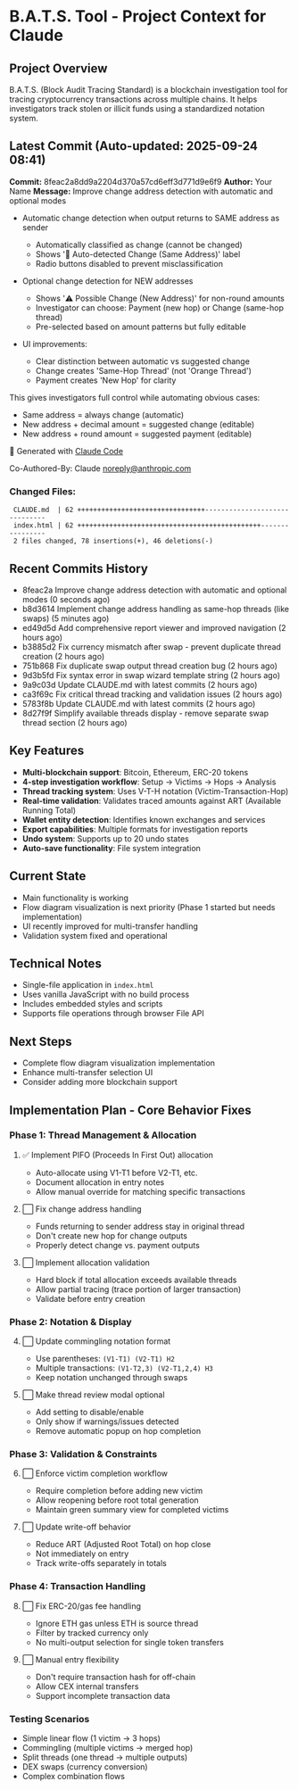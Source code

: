 # B.A.T.S. Tool - Project Context for Claude

## Project Overview
B.A.T.S. (Block Audit Tracing Standard) is a blockchain investigation tool for tracing cryptocurrency transactions across multiple chains. It helps investigators track stolen or illicit funds using a standardized notation system.

## Latest Commit (Auto-updated: 2025-09-24 08:41)

**Commit:** 8feac2a8dd9a2204d370a57cd6eff3d771d9e6f9
**Author:** Your Name
**Message:** Improve change address detection with automatic and optional modes

- Automatic change detection when output returns to SAME address as sender
  - Automatically classified as change (cannot be changed)
  - Shows '🔄 Auto-detected Change (Same Address)' label
  - Radio buttons disabled to prevent misclassification

- Optional change detection for NEW addresses
  - Shows '⚠️ Possible Change (New Address)' for non-round amounts
  - Investigator can choose: Payment (new hop) or Change (same-hop thread)
  - Pre-selected based on amount patterns but fully editable

- UI improvements:
  - Clear distinction between automatic vs suggested change
  - Change creates 'Same-Hop Thread' (not 'Orange Thread')
  - Payment creates 'New Hop' for clarity

This gives investigators full control while automating obvious cases:
- Same address = always change (automatic)
- New address + decimal amount = suggested change (editable)
- New address + round amount = suggested payment (editable)

🤖 Generated with [Claude Code](https://claude.ai/code)

Co-Authored-By: Claude <noreply@anthropic.com>

### Changed Files:
```
 CLAUDE.md  | 62 ++++++++++++++++++++++++++++++++------------------------------
 index.html | 62 ++++++++++++++++++++++++++++++++++++++++++++++----------------
 2 files changed, 78 insertions(+), 46 deletions(-)
```

## Recent Commits History

- 8feac2a Improve change address detection with automatic and optional modes (0 seconds ago)
- b8d3614 Implement change address handling as same-hop threads (like swaps) (5 minutes ago)
- ed49d5d Add comprehensive report viewer and improved navigation (2 hours ago)
- b3885d2 Fix currency mismatch after swap - prevent duplicate thread creation (2 hours ago)
- 751b868 Fix duplicate swap output thread creation bug (2 hours ago)
- 9d3b5fd Fix syntax error in swap wizard template string (2 hours ago)
- 9a9c03d Update CLAUDE.md with latest commits (2 hours ago)
- ca3f69c Fix critical thread tracking and validation issues (2 hours ago)
- 5783f8b Update CLAUDE.md with latest commits (2 hours ago)
- 8d27f9f Simplify available threads display - remove separate swap thread section (2 hours ago)

## Key Features
- **Multi-blockchain support**: Bitcoin, Ethereum, ERC-20 tokens
- **4-step investigation workflow**: Setup → Victims → Hops → Analysis
- **Thread tracking system**: Uses V-T-H notation (Victim-Transaction-Hop)
- **Real-time validation**: Validates traced amounts against ART (Available Running Total)
- **Wallet entity detection**: Identifies known exchanges and services
- **Export capabilities**: Multiple formats for investigation reports
- **Undo system**: Supports up to 20 undo states
- **Auto-save functionality**: File system integration

## Current State
- Main functionality is working
- Flow diagram visualization is next priority (Phase 1 started but needs implementation)
- UI recently improved for multi-transfer handling
- Validation system fixed and operational

## Technical Notes
- Single-file application in `index.html`
- Uses vanilla JavaScript with no build process
- Includes embedded styles and scripts
- Supports file operations through browser File API

## Next Steps
- Complete flow diagram visualization implementation
- Enhance multi-transfer selection UI
- Consider adding more blockchain support

## Implementation Plan - Core Behavior Fixes

### Phase 1: Thread Management & Allocation
1. ✅ Implement PIFO (Proceeds In First Out) allocation
   - Auto-allocate using V1-T1 before V2-T1, etc.
   - Document allocation in entry notes
   - Allow manual override for matching specific transactions

2. ⬜ Fix change address handling
   - Funds returning to sender address stay in original thread
   - Don't create new hop for change outputs
   - Properly detect change vs. payment outputs

3. ⬜ Implement allocation validation
   - Hard block if total allocation exceeds available threads
   - Allow partial tracing (trace portion of larger transaction)
   - Validate before entry creation

### Phase 2: Notation & Display
4. ⬜ Update commingling notation format
   - Use parentheses: `(V1-T1) (V2-T1) H2`
   - Multiple transactions: `(V1-T2,3) (V2-T1,2,4) H3`
   - Keep notation unchanged through swaps

5. ⬜ Make thread review modal optional
   - Add setting to disable/enable
   - Only show if warnings/issues detected
   - Remove automatic popup on hop completion

### Phase 3: Validation & Constraints
6. ⬜ Enforce victim completion workflow
   - Require completion before adding new victim
   - Allow reopening before root total generation
   - Maintain green summary view for completed victims

7. ⬜ Update write-off behavior
   - Reduce ART (Adjusted Root Total) on hop close
   - Not immediately on entry
   - Track write-offs separately in totals

### Phase 4: Transaction Handling
8. ⬜ Fix ERC-20/gas fee handling
   - Ignore ETH gas unless ETH is source thread
   - Filter by tracked currency only
   - No multi-output selection for single token transfers

9. ⬜ Manual entry flexibility
   - Don't require transaction hash for off-chain
   - Allow CEX internal transfers
   - Support incomplete transaction data

### Testing Scenarios
- Simple linear flow (1 victim → 3 hops)
- Commingling (multiple victims → merged hop)
- Split threads (one thread → multiple outputs)
- DEX swaps (currency conversion)
- Complex combination flows
